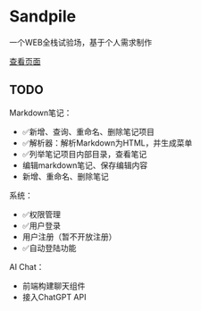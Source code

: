 # Sandpile

一个WEB全栈试验场，基于个人需求制作

[查看页面](http://sandpile.shop/)

## TODO

Markdown笔记：

- ✅新增、查询、重命名、删除笔记项目
- ✅解析器：解析Markdown为HTML，并生成菜单
- ✅列举笔记项目内部目录，查看笔记
- 编辑markdown笔记、保存编辑内容
- 新增、重命名、删除笔记



系统：

- ✅权限管理
- ✅用户登录
- 用户注册（暂不开放注册）
- ✅自动登陆功能



AI Chat：

- 前端构建聊天组件
- 接入ChatGPT API